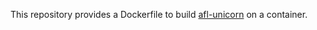 This repository provides a Dockerfile to build [afl-unicorn](https://github.com/Battelle/afl-unicorn) on a container.
